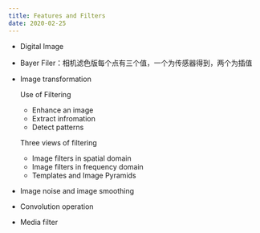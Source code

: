 ```yaml
---
title: Features and Filters
date: 2020-02-25
---
```


- Digital Image
- Bayer Filer：相机滤色版每个点有三个值，一个为传感器得到，两个为插值
- Image transformation

  Use of Filtering

  - Enhance an image
  - Extract infromation
  - Detect patterns

  Three views of filtering

  - Image filters in spatial domain
  - Image filters in frequency domain
  - Templates and Image Pyramids

- Image noise and image smoothing
- Convolution operation
- Media filter
